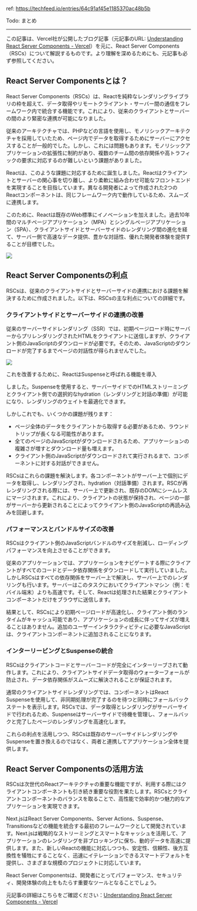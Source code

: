 
ref: https://techfeed.io/entries/64c91af45e1185370ac48b5b

Todo: まとめ

---

この記事は、Vercel社が公開したブログ記事（元記事のURL: [Understanding React Server Components - Vercel](https://vercel.com/blog/understanding-react-server-components)）を元に、React Server Components（RSCs）について解説するものです。より理解を深めるためにも、元記事も必ず参照してください。

## React Server Componentsとは？

React Server Components（RSCs）は、Reactを純粋なレンダリングライブラリの枠を超えて、データ取得やリモートクライアント・サーバー間の通信をフレームワーク内で統合する機能です。これにより、従来のクライアントとサーバーの間のより緊密な連携が可能になりました。

従来のアーキテクチャでは、PHPなどの言語を使用し、モノリシックアーキテクチャを採用していたため、ページ内でデータを取得するためにサーバーにアクセスすることが一般的でした。しかし、これには問題もあります。モノリシックアプリケーションの拡張性に制約があり、複数のチーム間の依存関係や高トラフィックの要求に対応するのが難しいという課題がありました。

Reactは、このような課題に対応するために誕生しました。Reactはクライアントとサーバーの関心事を切り離し、より柔軟に組み合わせ可能なフロントエンドを実現することを目指しています。異なる開発者によって作成された2つのReactコンポーネントは、同じフレームワーク内で動作しているため、スムーズに連携します。

このために、Reactは既存のWeb標準にイノベーションを加えました。過去10年間のマルチページアプリケーション（MPA）とシングルページアプリケーション（SPA）、クライアントサイドとサーバーサイドのレンダリング間の進化を経て、サーバー側で高速なデータ提供、豊かな対話性、優れた開発者体験を提供することが目標でした。

![](https://vercel.com/_next/image?url=https%3A%2F%2Fimages.ctfassets.net%2Fe5382hct74si%2Fbs1YQSVp9Z60Z572m5ml1%2F3533351c0aef1778285f897c43f5e708%2FWithout_React.png&w=3840&q=75&dpl=dpl_9aKjxCYspwwZ3GVpPy9f8tHfK7RE)

## React Server Componentsの利点

RSCsは、従来のクライアントサイドとサーバーサイドの連携における課題を解決するために作成されました。以下は、RSCsの主な利点についての詳細です。

### クライアントサイドとサーバーサイドの連携の改善

従来のサーバーサイドレンダリング（SSR）では、初期ページロード時にサーバーからプリレンダリングされたHTMLをクライアントに送信しますが、クライアント側のJavaScriptのダウンロードが必要です。そのため、JavaScriptのダウンロードが完了するまでページの対話性が得られませんでした。

![](https://vercel.com/_next/image?url=https%3A%2F%2Fimages.ctfassets.net%2Fe5382hct74si%2FkOA2be85nVBQhL0LA9zmO%2F71f1f53fbf206a18f791b38f8cb2fd6b%2FWithout_React-1.png&w=3840&q=75&dpl=dpl_9aKjxCYspwwZ3GVpPy9f8tHfK7RE)

これを改善するために、ReactはSuspenseと呼ばれる機能を導入

しました。Suspenseを使用すると、サーバーサイドでのHTMLストリーミングとクライアント側での選択的なhydration（レンダリングと対話の準備）が可能になり、レンダリングのウェイトを最適化できます。

しかしこれでも、いくつかの課題が残ります：

- ページ全体のデータをクライアントから取得する必要があるため、ラウンドトリップが長くなる可能性があります。
- 全てのページのJavaScriptがダウンロードされるため、アプリケーションの複雑さが増すとダウンロード量も増えます。
- クライアント側のJavaScriptがダウンロードされて実行されるまで、コンポーネントに対する対話ができません。

RSCsはこれらの課題を解決します。各コンポーネントがサーバー上で個別にデータを取得し、レンダリングされ、hydration（対話準備）されます。RSCが再レンダリングされる際には、サーバー上で更新され、既存のDOMにシームレスにマージされます。これにより、クライアントの状態が保持され、ページの一部がサーバーから更新されることによってクライアント側のJavaScriptの再読み込みを回避します。

### パフォーマンスとバンドルサイズの改善

RSCsはクライアント側のJavaScriptバンドルのサイズを削減し、ローディングパフォーマンスを向上させることができます。

従来のアプリケーションでは、アプリケーションをナビゲートする際にクライアントがすべてのコードとデータ依存関係をダウンロードして実行していました。しかしRSCsはすべての依存関係をサーバー上で解決し、サーバー上でのレンダリングも行います。サーバーはこのタスクにおいてクライアントマシン（例：モバイル端末）よりも高速です。そして、Reactは処理された結果とクライアントコンポーネントだけをブラウザに送信します。

結果として、RSCsにより初期ページロードが高速化し、クライアント側のランタイムがキャッシュ可能であり、アプリケーションの成長に伴ってサイズが増えることはありません。追加のユーザーインタラクティビティに必要なJavaScriptは、クライアントコンポーネントに追加されることになります。

### インターリービングとSuspenseの統合

RSCsはクライアントコードとサーバーコードが完全にインターリーブされて動作します。これにより、クライアントサイドデータ取得のウォーターフォールが防止され、データ依存関係がスムーズに解決されることが保証されます。

通常のクライアントサイドレンダリングでは、コンポーネントはReact Suspenseを使用して、非同期処理が完了するのを待つと同時にフォールバックステートを表示します。RSCsでは、データ取得とレンダリングがサーバーサイドで行われるため、Suspenseはサーバーサイドで待機を管理し、フォールバックと完了したページのレンダリングを高速化します。

これらの利点を活用しつつ、RSCsは既存のサーバーサイドレンダリングやSuspenseを置き換えるのではなく、両者と連携してアプリケーション全体を提供します。

## React Server Componentsの活用方法

RSCsは次世代のReactアーキテクチャの重要な機能ですが、利用する際にはクライアントコンポーネントも引き続き重要な役割を果たします。RSCsとクライアントコンポーネントのバランスを取ることで、高性能で効率的かつ魅力的なアプリケーションを実現できます。

Next.jsはReact Server Components、Server Actions、Suspense、Transitionsなどの機能を統合する最初のフレームワークとして開発されています。Next.jsは戦略的なストリーミングとスマートなキャッシュを活用して、アプリケーションのレンダリングを非ブロッキングに保ち、動的データを高速に提供します。また、新しいReactの機能に対応しつつも、安定性、信頼性、後方互換性を犠牲にすることなく、迅速にイテレーションできるスマートデフォルトを提供し、さまざまな規模のプロジェクトに対応しています。

React Server Componentsは、開発者にとってパフォーマンス、セキュリティ、開発体験の向上をもたらす重要なツールとなることでしょう。

元記事の詳細はこちらをご確認ください：[Understanding React Server Components - Vercel](https://vercel.com/blog/understanding-react-server-components)